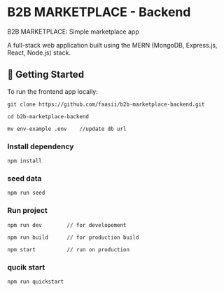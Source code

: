 #  B2B MARKETPLACE - Backend

B2B MARKETPLACE: Simple marketplace app

A full-stack web application built using the MERN (MongoDB, Express.js, React, Node.js) stack.


## 🚀 Getting Started

To run the frontend app locally:

```
git clone https://github.com/faasii/b2b-marketplace-backend.git

cd b2b-marketplace-backend

mv env-example .env    //update db url
```

### Install dependency
```
npm install
````

### seed data
```
npm run seed
````

### Run project

```
npm run dev        // for developement

npm run build      // for production build

npm start          // run on production

```


### qucik start
```
npm run quickstart
````
